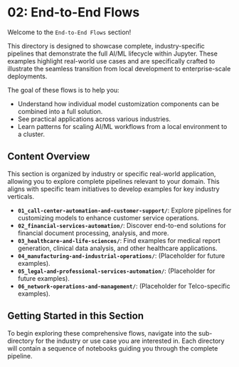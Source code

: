 # 02: End-to-End Flows

Welcome to the `End-to-End Flows` section!

This directory is designed to showcase complete, industry-specific pipelines that demonstrate the full AI/ML lifecycle within Jupyter. These examples highlight real-world use cases and are specifically crafted to illustrate the seamless transition from local development to enterprise-scale deployments.

The goal of these flows is to help you:
* Understand how individual model customization components can be combined into a full solution.
* See practical applications across various industries.
* Learn patterns for scaling AI/ML workflows from a local environment to a cluster.

## Content Overview

This section is organized by industry or specific real-world application, allowing you to explore complete pipelines relevant to your domain. This aligns with specific team initiatives to develop examples for key industry verticals.

* **`01_call-center-automation-and-customer-support/`**: Explore pipelines for customizing models to enhance customer service operations.
* **`02_financial-services-automation/`**: Discover end-to-end solutions for financial document processing, analysis, and more.
* **`03_healthcare-and-life-sciences/`**: Find examples for medical report generation, clinical data analysis, and other healthcare applications.
* **`04_manufacturing-and-industrial-operations/`**: (Placeholder for future examples).
* **`05_legal-and-professional-services-automation/`**: (Placeholder for future examples).
* **`06_network-operations-and-management/`**: (Placeholder for Telco-specific examples).

## Getting Started in this Section

To begin exploring these comprehensive flows, navigate into the sub-directory for the industry or use case you are interested in. Each directory will contain a sequence of notebooks guiding you through the complete pipeline.